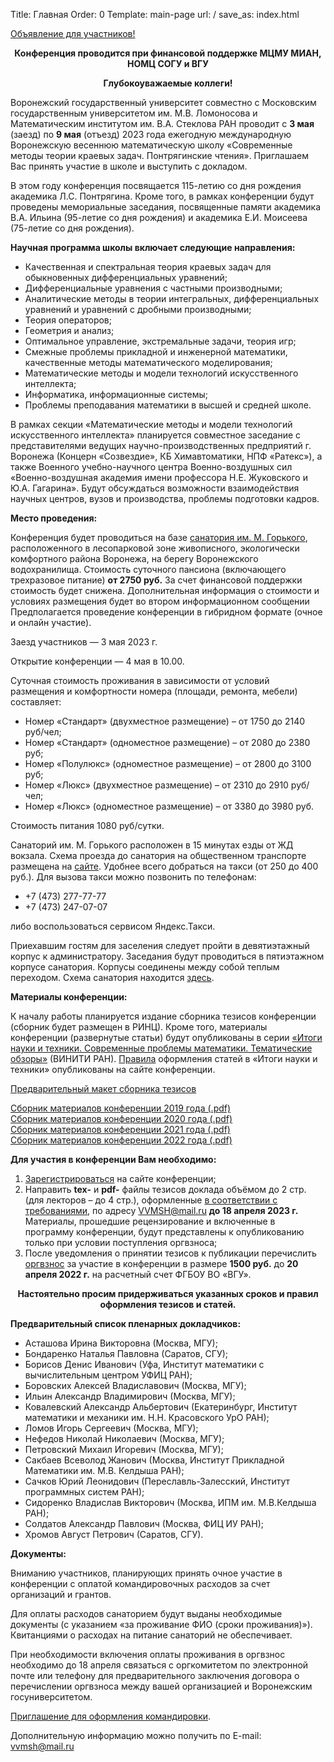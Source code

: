 Title: Главная
Order: 0
Template: main-page
url: /
save_as: index.html

[Объявление для участников!](/news)

**<center>Конференция проводится при финансовой поддержке МЦМУ МИАН, НОМЦ СОГУ и ВГУ</center>**

**<center>Глубокоуважаемые коллеги!</center>**

Воронежский государственный университет совместно с Московским государственным университетом им. М.В. Ломоносова и Математическим институтом им. В.А. Стеклова РАН проводит с **3 мая** (заезд) по **9 мая** (отъезд) 2023 года ежегодную международную Воронежскую весеннюю математическую школу «Современные методы теории краевых задач. Понтрягинские чтения». Приглашаем Вас принять участие в школе и выступить с докладом.

В этом году конференция посвящается 115-летию со дня рождения академика Л.С. Понтрягина. Кроме того, в рамках конференции будут проведены мемориальные заседания, посвященные памяти академика В.А. Ильина (95-летие со дня рождения) и академика Е.И. Моисеева (75-летие со дня рождения).

**Научная программа школы включает следующие направления:**

* Качественная и спектральная теория краевых задач для обыкновенных дифференциальных уравнений;
* Дифференциальные уравнения с частными производными;
* Аналитические методы в теории интегральных, дифференциальных уравнений и уравнений с дробными производными;
* Теория операторов;
* Геометрия и анализ;
* Оптимальное управление, экстремальные задачи, теория игр;
* Смежные проблемы прикладной и инженерной математики, качественные методы математического моделирования;
* Математические методы и модели технологий искусственного интеллекта;
* Информатика, информационные системы;
* Проблемы преподавания математики в высшей и средней школе.

В рамках секции «Математические методы и модели технологий искусственного интеллекта» планируется совместное заседание с представителями ведущих научно-производственных предприятий г. Воронежа (Концерн «Созвездие», КБ Химавтоматики, НПФ «Ратекс»), а также Военного учебно-научного центра Военно-воздушных сил «Военно-воздушная академия имени профессора Н.Е. Жуковского и Ю.А. Гагарина». Будут обсуждаться возможности взаимодействия научных центров, вузов и производства, проблемы подготовки кадров.

**Место проведения:**

Конференция будет проводиться на базе [санатория им. М. Горького](https://gorkyvrn.ru), расположенного в лесопарковой зоне живописного, экологически комфортного района Воронежа, на берегу Воронежского водохранилища. Стоимость суточного пансиона (включающего трехразовое питание) **от 2750 руб.** За счет финансовой поддержки стоимость будет снижена. Дополнительная информация о стоимости и условиях размещения будет во втором информационном сообщении Предполагается проведение конференции в гибридном формате (очное и онлайн участие).

Заезд участников — 3 мая 2023 г.

Открытие конференции — 4 мая в 10.00.

Суточная стоимость проживания в зависимости от условий размещения и комфортности номера (площади, ремонта, мебели) составляет:

* Номер «Стандарт» (двухместное размещение) – от 1750 до 2140 руб/чел;
* Номер «Стандарт» (одноместное размещение) – от 2080 до 2380 руб;
* Номер «Полулюкс» (одноместное размещение) – от 2800 до 3100 руб;
* Номер «Люкс» (двухместное размещение) – от 2310 до 2910 руб/чел;
* Номер «Люкс» (одноместное размещение) – от 3380 до 3980 руб.

Стоимость питания 1080 руб/сутки.

Санаторий им. М. Горького расположен в 15 минутах езды от ЖД вокзала. Схема проезда до санатория на общественном транспорте размещена на [сайте](https://gorkyvrn.ru/kontaktyi). Удобнее всего добраться на такси (от 250 до 400 руб.). Для вызова такси можно позвонить по телефонам:

* +7 (473) 277-77-77
* +7 (473) 247-07-07

либо воспользоваться сервисом Яндекс.Такси.

Приехавшим гостям для заселения следует пройти в девятиэтажный корпус к администратору. Заседания будут проводиться в пятиэтажном корпусе санатория. Корпусы соединены между собой теплым переходом. Схема санатория находится [здесь](https://gorkyvrn.ru/infrastruktura).

**Материалы конференции:**

К началу работы планируется издание сборника тезисов конференции (сборник будет размещен в
РИНЦ). Кроме того, материалы конференции (развернутые статьи) будут опубликованы в серии [«Итоги науки и техники. Современные проблемы математики. Тематические обзоры»](http://www.mathnet.ru/php/journal.phtml?jrnid=into&option_lang=rus) (ВИНИТИ РАН). [Правила](/rules) оформления статей в «Итоги науки и техники» опубликованы на сайте конференции.

[Предварительный макет сборника тезисов](files/vvmsh2023.pdf)

[Сборник материалов конференции 2019 года (.pdf)](files/vvmsh2019.pdf)  
[Сборник материалов конференции 2020 года (.pdf)](files/vvmsh2020.pdf)  
[Сборник материалов конференции 2021 года (.pdf)](files/vvmsh2021.pdf)  
[Сборник материалов конференции 2022 года (.pdf)](files/vvmsh2022.pdf)

**Для участия в конференции Вам необходимо:**

1. [Зарегистрироваться](/registration) на сайте конференции;
2. Направить **tex-** и **pdf-** файлы тезисов доклада объёмом до 2 стр. (для лекторов – до 4 стр.), оформленные [в соответствии с требованиями](/rules), по адресу [VVMSH@mail.ru](mailto:vvmsh@mail.ru) **до 18 апреля 2023 г.** Материалы, прошедшие рецензирование и включенные в программу конференции, будут представлены к опубликованию только при условии поступления оргвзноса;
3. После уведомления о принятии тезисов к публикации перечислить [оргвзнос](/contribution) за участие в конференции в размере **1500 руб.** до **20 апреля 2022 г.** на расчетный счет ФГБОУ ВО «ВГУ».

**<center>Настоятельно просим придерживаться указанных сроков и правил оформления тезисов и статей.</center>**

**Предварительный список пленарных докладчиков:**

* Асташова Ирина Викторовна (Москва, МГУ);
* Бондаренко Наталья Павловна (Саратов, СГУ);
* Борисов Денис Иванович (Уфа, Институт математики с вычислительным центром УФИЦ РАН);
* Боровских Алексей Владиславович (Москва, МГУ);
* Ильин Александр Владимирович (Москва, МГУ);
* Ковалевский Александр Альбертович (Екатеринбург, Институт математики и механики им. Н.Н. Красовского УрО РАН);
* Ломов Игорь Сергеевич (Москва, МГУ);
* Нефедов Николай Николаевич (Москва, МГУ);
* Петровский Михаил Игоревич (Москва, МГУ);
* Сакбаев Всеволод Жанович (Москва, Институт Прикладной Математики им. М.В. Келдыша РАН);
* Сачков Юрий Леонидович (Переславль-Залесский, Институт программных систем РАН);
* Сидоренко Владислав Викторович (Москва, ИПМ им. М.В.Келдыша РАН);
* Солдатов Александр Павлович (Москва, ФИЦ ИУ РАН);
* Хромов Август Петрович (Саратов, СГУ).

**Документы:**

Вниманию участников, планирующих принять очное участие в конференции с оплатой командировочных расходов за счет организаций и грантов.

Для оплаты расходов санаторием будут выданы необходимые документы (с указанием &laquo;за проживание ФИО (сроки проживания)&raquo;). Квитанциями о расходах на питание санаторий не обеспечивает.

При необходимости включения оплаты проживания в оргвзнос необходимо до 18 апреля связаться с оргкомитетом по электронной почте или телефону для предварительного заключения договора о перечислении оргвзноса между вашей организацией и Воронежским госуниверситетом. 

[Приглашение для оформления командировки](files/vvmsh2023-invite.pdf).

Дополнительную информацию можно получить по E-mail: [vvmsh@mail.ru](mailto:vvmsh@mail.ru)

